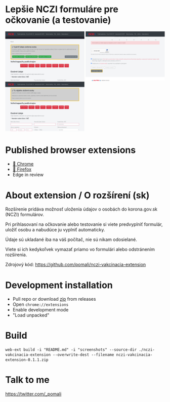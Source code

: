 # Lepšie NCZI formuláre pre očkovanie (a testovanie)

<p float="left">
<img src="screenshots/www.old.korona.gov.sk_covid-19-vaccination-form.php(Laptop%20with%20MDPI%20screen)%20(1).png" alt="Page with saved forms" width="250"/>

<img src="screenshots/www.old.korona.gov.sk_covid-19-vaccination-form.php(Laptop%20with%20MDPI%20screen)%20(2).png" alt="Page with save button" width="250"/>

<img src="screenshots/www.old.korona.gov.sk_covid-19-vaccination-form.php(Laptop%20with%20MDPI%20screen).png" alt="Page without saved forms" width="250"/>
</p>

# Published browser extensions

- <a href="https://chrome.google.com/webstore/detail/lep%C5%A1ia-nczi-registr%C3%A1cia/fniphkhigniidpeeogcnmhgcnhfnajbo">🐶 Chrome</a>
- <a href="https://addons.mozilla.org/en-US/developers/addon/lep%C5%A1ia-nczi-registr%C3%A1cia" >🦊 Firefox</a>
- <!--🐠--> Edge in review

# About extension / O rozšírení (sk)

Rozšírenie pridáva možnosť uloženia údajov o osobách do korona.gov.sk (NCZI) formulárov.

Pri prihlasovaní na očkovanie alebo testovanie si viete predvyplniť formulár, uložiť osobu a nabudúce ju vyplniť automaticky.

Údaje sú ukladané iba na váš počítač, nie sú nikam odosielané.

Viete si ich kedykoľvek vymazať priamo vo formulári alebo odstránením rozšírenia.

Zdrojový kód: https://github.com/pomali/nczi-vakcinacia-extension

# Development installation

- Pull repo or download [zip](https://github.com/pomali/nczi-vakcinacia-extension/archive/v0.1.1.zip) from releases
- Open `chrome://extensions`
- Enable development mode
- "Load unpacked"

# Build

```
web-ext build -i "README.md" -i "screenshots" --source-dir ./nczi-vakcinacia-extension --overwrite-dest --filename nczi-vakcinacia-extension-0.1.1.zip
```

# Talk to me

https://twitter.com/_pomali
